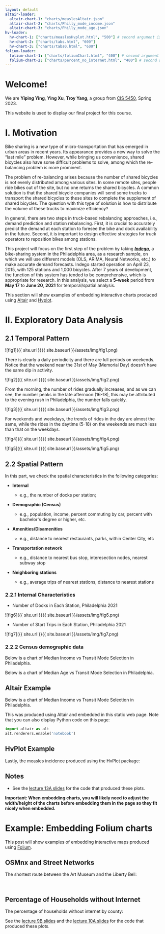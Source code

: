 ```yaml
---
layout: default
altair-loader:
  altair-chart-1: "charts/measlesAltair.json"
  altair-chart-2: "charts/Philly_mode_income.json"
  altair-chart-3: "charts/Philly_mode_age.json"
hv-loader:
  hv-chart-1: ["charts/measlesHvplot.html", "500"] # second argument is the desired height
  hv-chart-2: ["charts/tabs.html", "600"]
  hv-chart-3: ["charts/tabs0.html", "600"]
folium-loader:
  folium-chart-1: ["charts/foliumChart.html", "400"] # second argument is the desired height
  folium-chart-2: ["charts/percent_no_internet.html", "400"] # second argument is the desired height
---
```


# Welcome!

We are **Yiping Ying**, **Ying Xu**, **Troy Yang**, a group from [CIS 5450](https://sites.google.com/seas.upenn.edu/cis545/home), Spring 2023.

This website is used to display our final project for this course.

# I. Motivation

Bike sharing is a new type of micro-transportation that has emerged in urban areas in recent years. Its appearance provides a new way to solve the “last mile” problem. However, while bringing us convenience, shared bicycles also have some difficult problems to solve, among which the re-balancing problem is more prominent.

The problem of re-balancing arises because the number of shared bicycles is not evenly distributed among various sites. In some remote sites, people ride bikes out of the site, but no one returns the shared bicycles. A common solution is that the shared bicycle companies will send some trucks to transport the shared bicycles to these sites to complete the supplement of shared bicycles. The question with this type of solution is how to distribute the volume of these trucks to maximize efficiency?

In general, there are two steps in truck-based rebalancing approaches, i.e., demand prediction and station rebalancing. First, it is crucial to accurately predict the demand at each station to foresee the bike and dock availability in the future. Second, it is important to design effective strategies for truck operators to reposition bikes among stations.

This project will focus on the first step of the problem by taking [***Indego***](https://www.rideindego.com/), a bike-sharing system in the Philadelphia area, as a research sample, on which we will use different models (OLS, ARIMA, Neural Networks, etc.) to make accurate demand forecasts. Indego started operation on April 23, 2015, with 125 stations and 1,000 bicycles. After 7 years of development, the function of this system has tended to be comprehensive, which is appropriate for research. In this analysis, we select a **5-week** period from **May 17** to **June 20**, **2021** for temporal/spatial analysis.

This section will show examples of embedding interactive charts produced using [Altair](https://altair-viz.github.io) and [Hvplot](https://hvplot.pyviz.org/).

# II. Exploratory Data Analysis

## 2.1 Temporal Pattern

![fig1]({{ site.url }}{{ site.baseurl }}/assets/img/fig1.png)

There is clearly a daily periodicity and there are lull periods on weekends. Notice that the weekend near the 31st of May (Memorial Day) doesn’t have the same dip in activity.

![fig2]({{ site.url }}{{ site.baseurl }}/assets/img/fig2.png)

From the morning, the number of rides gradually increases, and as we can see, the number peaks in the late afternoon (16-18), this may be attributed to the evening rush in Philadelphia, the number falls quickly. 

![fig3]({{ site.url }}{{ site.baseurl }}/assets/img/fig3.png)

For weekends and weekdays, the trends of rides in the day are almost the same, while the rides in the daytime (5-18) on the weekends are much less than that on the weekdays.

![fig4]({{ site.url }}{{ site.baseurl }}/assets/img/fig4.png)

![fig5]({{ site.url }}{{ site.baseurl }}/assets/img/fig5.png)

## 2.2 Spatial Pattern

In this part, we check the spatial characteristics in the following categories:

- **Internal**

  - e.g., the number of docks per station;

- **Demographic (Census)**

  - e.g., population, income, percent commuting by car, percent with bachelor's degree or higher, etc.

- **Amenities/Disamenities**

  - e.g., distance to nearest restaurants, parks, within Center City, etc

- **Transportation network**

  - e.g., distance to nearest bus stop, interesection nodes, nearest subway stop

- **Neighboring stations**

  - e.g., average trips of nearest stations, distance to nearest stations

### 2.2.1 Internal Characteristics

- Number of Docks in Each Station, Philadelphia 2021

![fig6]({{ site.url }}{{ site.baseurl }}/assets/img/fig6.png)

- Number of Start Trips in Each Station, Philadelphia 2021

![fig7]({{ site.url }}{{ site.baseurl }}/assets/img/fig7.png)

<div id="hv-chart-3"></div>

### 2.2.2 Census demographic data

Below is a chart of Median Income vs Transit Mode Selection in Philadelphia.

<div id="altair-chart-2"></div>

Below is a chart of Median Age vs Transit Mode Selection in Philadelphia.

<div id="altair-chart-3"></div>

<div id="hv-chart-2"></div>

## Altair Example

Below is a chart of Median Income vs Transit Mode Selection in Philadelphia.

<div id="altair-chart-1"></div>

This was produced using Altair and embedded in this static web page. Note that you can also display Python code on this page:

```python
import altair as alt
alt.renderers.enable('notebook')
```

## HvPlot Example

Lastly, the measles incidence produced using the HvPlot package:

<div id="hv-chart-1"></div>

## Notes

- See the [lecture 13A slides](https://musa-550-fall-2022.github.io/slideslecture-13A.html) for the code that produced these plots.

**Important: When embedding charts, you will likely need to adjust the width/height of the charts before embedding them in the page so they fit nicely when embedded.**

# Example: Embedding Folium charts

This post will show examples of embedding interactive maps produced using [Folium](https://github.com/python-visualization/folium).

## OSMnx and Street Networks

The shortest route between the Art Museum and the Liberty Bell:

<div id="folium-chart-1"></div>

<br/>

## Percentage of Households without Internet

The percentage of households without internet by county:

<div id="folium-chart-2"></div>

See the [lecture 9B slides](https://musa-550-fall-2022.github.io/slides/lecture-9B.html) and the [lecture 10A slides](https://musa-550-fall-2022.github.io/slides/lecture-10A.html) for the code that produced these plots.
